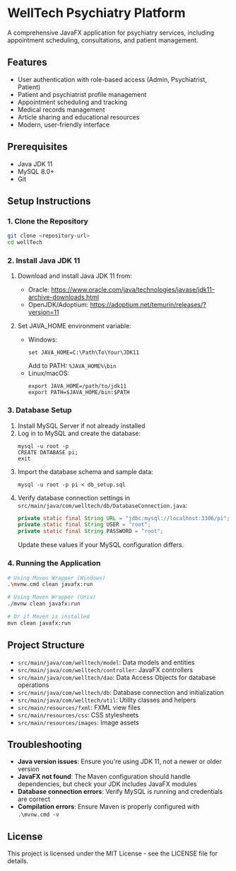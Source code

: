 # WellTech Psychiatry Platform

A comprehensive JavaFX application for psychiatry services, including appointment scheduling, consultations, and patient management.

## Features

- User authentication with role-based access (Admin, Psychiatrist, Patient)
- Patient and psychiatrist profile management
- Appointment scheduling and tracking
- Medical records management
- Article sharing and educational resources
- Modern, user-friendly interface

## Prerequisites

- Java JDK 11
- MySQL 8.0+
- Git

## Setup Instructions

### 1. Clone the Repository

```bash
git clone <repository-url>
cd wellTech
```

### 2. Install Java JDK 11

1. Download and install Java JDK 11 from:

   - Oracle: https://www.oracle.com/java/technologies/javase/jdk11-archive-downloads.html
   - OpenJDK/Adoptium: https://adoptium.net/temurin/releases/?version=11

2. Set JAVA_HOME environment variable:
   - Windows:
     ```
     set JAVA_HOME=C:\Path\To\Your\JDK11
     ```
     Add to PATH: `%JAVA_HOME%\bin`
   - Linux/macOS:
     ```
     export JAVA_HOME=/path/to/jdk11
     export PATH=$JAVA_HOME/bin:$PATH
     ```

### 3. Database Setup

1. Install MySQL Server if not already installed
2. Log in to MySQL and create the database:
   ```
   mysql -u root -p
   CREATE DATABASE pi;
   exit
   ```
3. Import the database schema and sample data:
   ```
   mysql -u root -p pi < db_setup.sql
   ```
4. Verify database connection settings in `src/main/java/com/welltech/db/DatabaseConnection.java`:
   ```java
   private static final String URL = "jdbc:mysql://localhost:3306/pi";
   private static final String USER = "root";
   private static final String PASSWORD = "root";
   ```
   Update these values if your MySQL configuration differs.

### 4. Running the Application

```bash
# Using Maven Wrapper (Windows)
.\mvnw.cmd clean javafx:run

# Using Maven Wrapper (Unix)
./mvnw clean javafx:run

# Or if Maven is installed
mvn clean javafx:run
```

## Project Structure

- `src/main/java/com/welltech/model`: Data models and entities
- `src/main/java/com/welltech/controller`: JavaFX controllers
- `src/main/java/com/welltech/dao`: Data Access Objects for database operations
- `src/main/java/com/welltech/db`: Database connection and initialization
- `src/main/java/com/welltech/util`: Utility classes and helpers
- `src/main/resources/fxml`: FXML view files
- `src/main/resources/css`: CSS stylesheets
- `src/main/resources/images`: Image assets


## Troubleshooting

- **Java version issues**: Ensure you're using JDK 11, not a newer or older version
- **JavaFX not found**: The Maven configuration should handle dependencies, but check your JDK includes JavaFX modules
- **Database connection errors**: Verify MySQL is running and credentials are correct
- **Compilation errors**: Ensure Maven is properly configured with `.\mvnw.cmd -v`

## License

This project is licensed under the MIT License - see the LICENSE file for details.
